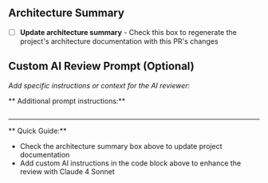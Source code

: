 ## Architecture Summary

- [ ] **Update architecture summary** - Check this box to regenerate the project's architecture documentation with this PR's changes

## Custom AI Review Prompt (Optional)

_Add specific instructions or context for the AI reviewer:_

** Additional prompt instructions:**

```

```

---

** Quick Guide:** 
- Check the architecture summary box above to update project documentation
- Add custom AI instructions in the code block above to enhance the review with Claude 4 Sonnet
